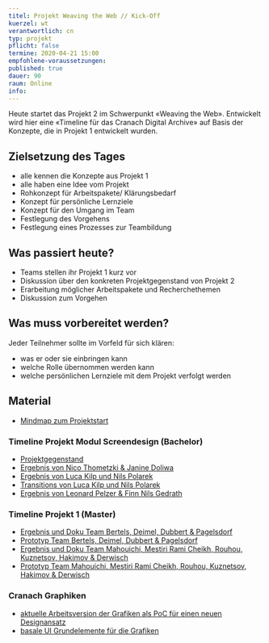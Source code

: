 ```yaml
---
titel: Projekt Weaving the Web // Kick-Off
kuerzel: wt
verantwortlich: cn
typ: projekt
pflicht: false
termine: 2020-04-21 15:00
empfohlene-voraussetzungen: 
published: true
dauer: 90
raum: Online
info: 
---
```


Heute startet das Projekt 2 im Schwerpunkt «Weaving the Web». Entwickelt wird hier eine «Timeline für das Cranach Digital Archive» auf Basis der Konzepte, die in Projekt 1 entwickelt wurden. 

## Zielsetzung des Tages
- alle kennen die Konzepte aus Projekt 1
- alle haben eine Idee vom Projekt
- Rohkonzept für Arbeitspakete/ Klärungsbedarf
- Konzept für persönliche Lernziele
- Konzept für den Umgang im Team
- Festlegung des Vorgehens
- Festlegung eines Prozesses zur Teambildung

## Was passiert heute?
- Teams stellen ihr Projekt 1 kurz vor
- Diskussion über den konkreten Projektgegenstand von Projekt 2
- Erarbeitung möglicher Arbeitspakete und Recherchethemen
- Diskussion zum Vorgehen

## Was muss vorbereitet werden?
Jeder Teilnehmer sollte im Vorfeld für sich klären:
- was er oder sie einbringen kann
- welche Rolle übernommen werden kann 
- welche persönlichen Lernziele mit dem Projekt verfolgt werden 

## Material
- [Mindmap zum Projektstart](https://www.mindmeister.com/1469193494?t=IfZmtjwTBf)

### Timeline Projekt Modul Screendesign (Bachelor) 
- [Projektgegenstand](https://th-koeln.github.io/mi-bachelor-screendesign/projekt-2019/)
- [Ergebnis von Nico Thometzki & Janine Doliwa](https://janinedoliwa.github.io/)
- [Ergebnis von Luca Kilp und Nils Polarek](https://n-pola.github.io/)
- [Transitions von Luca Kilp und Nils Polarek](https://www.youtube.com/watch?v=9pJPp34Dkyo)
- [Ergebnis von Leonard Pelzer & Finn Nils Gedrath](https://finnge.github.io/mi-sd-cranachproject/)

### Timeline Projekt 1 (Master)
- [Ergebnis und Doku Team Bertels, Deimel, Dubbert & Pagelsdorf ](https://github.com/BenPag/cranach)
- [Prototyp Team Bertels, Deimel, Dubbert & Pagelsdorf ](http://cranach.ddnss.de/)
- [Ergebnis und Doku Team Mahouichi, Mestiri	Rami Cheikh, Rouhou, Kuznetsov, Hakimov & Derwisch](https://github.com/maherwizy/lucas_cranach_Projekt1)
- [Prototyp Team Mahouichi, Mestiri	Rami Cheikh, Rouhou, Kuznetsov, Hakimov & Derwisch](https://maherwizy.github.io/lucas_cranach_Projekt1/)

### Cranach Graphiken
- [aktuelle Arbeitsversion der Grafiken als PoC für einen neuen Designansatz](https://github.com/lucascranach/cranach-grafiken-gatsby)
- [basale UI Grundelemente für die Grafiken](https://www.figma.com/file/edZxrUWHFScWr3jQhmGAxy/basic-elements?node-id=0%3A1)
